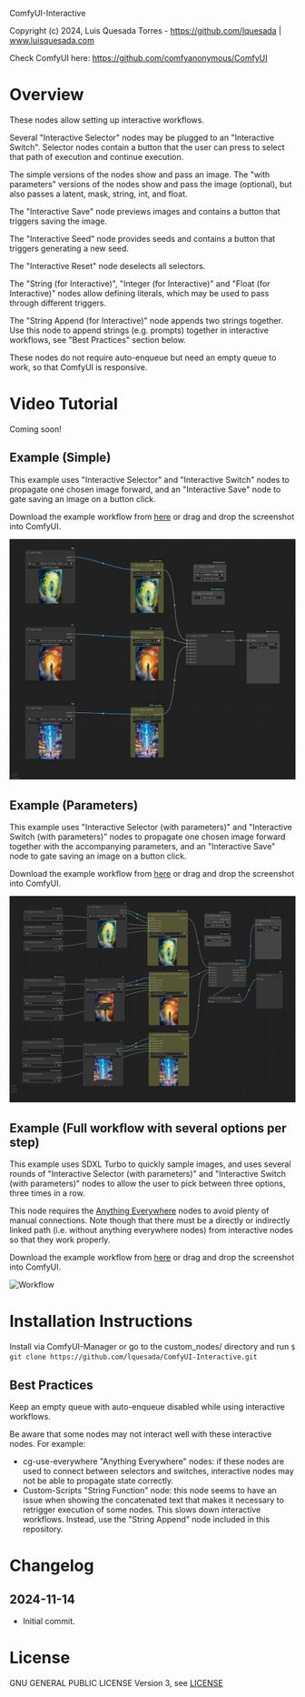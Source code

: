 ComfyUI-Interactive

Copyright (c) 2024, Luis Quesada Torres - https://github.com/lquesada | www.luisquesada.com

Check ComfyUI here: https://github.com/comfyanonymous/ComfyUI

# Overview

These nodes allow setting up interactive workflows.

Several "Interactive Selector" nodes may be plugged to an "Interactive Switch". Selector nodes contain a button that the user can press to select that path of execution and continue execution.

The simple versions of the nodes show and pass an image. The "with parameters" versions of the nodes show and pass the image (optional), but also passes a latent, mask, string, int, and float.

The "Interactive Save" node previews images and contains a button that triggers saving the image.

The "Interactive Seed" node provides seeds and contains a button that triggers generating a new seed.

The "Interactive Reset" node deselects all selectors.

The "String (for Interactive)", "Integer (for Interactive)" and "Float (for Interactive)" nodes allow defining literals, which may be used to pass through different triggers.

The "String Append (for Interactive)" node appends two strings together. Use this node to append strings (e.g. prompts) together in interactive workflows, see "Best Practices" section below.

These nodes do not require auto-enqueue but need an empty queue to work, so that ComfyUI is responsive.

# Video Tutorial

Coming soon!

## Example (Simple)

This example uses "Interactive Selector" and "Interactive Switch" nodes to propagate one chosen image forward, and an "Interactive Save" node to gate saving an image on a button click.

Download the example workflow from [here](interactive_example_workflow_simple.json) or drag and drop the screenshot into ComfyUI.

![Workflow](interactive_example_workflow_simple.png)

## Example (Parameters)

This example uses "Interactive Selector (with parameters)" and "Interactive Switch (with parameters)" nodes to propagate one chosen image forward together with the accompanying parameters, and an "Interactive Save" node to gate saving an image on a button click.

Download the example workflow from [here](interactive_example_workflow_with_parameters.json) or drag and drop the screenshot into ComfyUI.

![Workflow](interactive_example_workflow_with_parameters.png)

## Example (Full workflow with several options per step)

This example uses SDXL Turbo to quickly sample images, and uses several rounds of "Interactive Selector (with parameters)" and "Interactive Switch (with parameters)" nodes to allow the user to pick between three options, three times in a row.

This node requires the [Anything Everywhere](https://github.com/chrisgoringe/cg-use-everywhere) nodes to avoid plenty of manual connections. Note though that there must be a directly or indirectly linked path (i.e. without anything everywhere nodes) from interactive nodes so that they work properly.

Download the example workflow from [here](interactive_example_workflow_full.json) or drag and drop the screenshot into ComfyUI.

![Workflow](interactive_example_workflow_full.png)

# Installation Instructions

Install via ComfyUI-Manager or go to the custom_nodes/ directory and run ```$ git clone https://github.com/lquesada/ComfyUI-Interactive.git```

## Best Practices
Keep an empty queue with auto-enqueue disabled while using interactive workflows.

Be aware that some nodes may not interact well with these interactive nodes. For example:
-   cg-use-everywhere "Anything Everywhere" nodes: if these nodes are used to connect between selectors and switches, interactive nodes may not be able to propagate state correctly.
-   Custom-Scripts "String Function" node: this node seems to have an issue when showing the concatenated text that makes it necessary to retrigger execution of some nodes. This slows down interactive workflows. Instead, use the "String Append" node included in this repository.

# Changelog
## 2024-11-14
- Initial commit.

# License
GNU GENERAL PUBLIC LICENSE Version 3, see [LICENSE](LICENSE)

